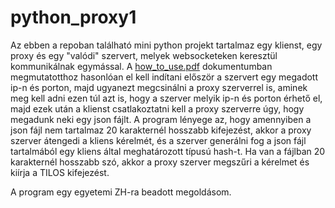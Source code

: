 # python_proxy1
Az ebben a repoban található mini python projekt tartalmaz egy klienst, egy proxy és egy "valódi" szervert, melyek websocketeken keresztül kommunikálnak egymással.
A [how_to_use.pdf](https://github.com/alekszkovacs/python_proxy1/files/8332273/how_to_use.pdf) dokumentumban megmutatotthoz hasonlóan el kell indítani először a szervert egy megadott ip-n és porton, majd ugyanezt megcsinálni a proxy szerverrel is, aminek meg kell adni ezen túl azt is, hogy a szerver melyik ip-n és porton érhető el, majd ezek után a klienst csatlakoztatni kell a proxy szerverre úgy, hogy megadunk neki egy json fájlt.
A program lényege az, hogy amennyiben a json fájl nem tartalmaz 20 karakternél hosszabb kifejezést, akkor a proxy szerver átengedi a kliens kérelmét, és a szerver generálni fog a json fájl tartalmából egy kliens által meghatározott típusú hash-t. Ha van a fájlban 20 karakternél hosszabb szó, akkor a proxy szerver megszűri a kérelmet és kiírja a TILOS kifejezést.

A program egy egyetemi ZH-ra beadott megoldásom. 
